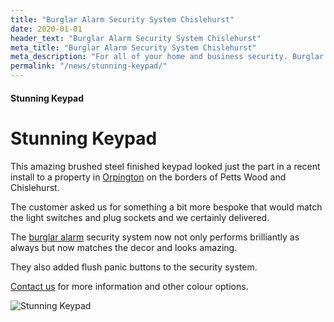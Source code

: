 ```yaml
---
title: "Burglar Alarm Security System Chislehurst"
date: 2020-01-01
header_text: "Burglar Alarm Security System Chislehurst"
meta_title: "Burglar Alarm Security System Chislehurst"
meta_description: "For all of your home and business security. Burglar Alarm Servicing, Burglar Alarm Installation, Alarm Battery and CCTV. Call 020 8302 4065 or email us."
permalink: "/news/stunning-keypad/"
---
```


#### Stunning Keypad

# Stunning Keypad

This amazing brushed steel finished keypad looked just the part in a recent install to a property in [Orpington](/pages/orpington.php) on the borders of Petts Wood and Chislehurst.

The customer asked us for something a bit more bespoke that would match the light switches and plug sockets and we certainly delivered.

The [burglar alarm](/categories/burglar-alarms.php) security system now not only performs brilliantly as always but now matches the decor and looks amazing.

They also added flush panic buttons to the security system.

[Contact us](/contact.php) for more information and other colour options.

![Stunning Keypad](https://res.cloudinary.com/kbs/image/upload/h2xljq1uraxtom6715me.jpg)